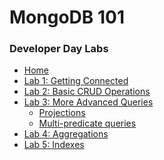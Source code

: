<h1>MongoDB 101</h1> 
<h3>Developer Day Labs</h3>

* [Home](/)
* [Lab 1: Getting Connected](lab1/)
* [Lab 2: Basic CRUD Operations](lab2/)
* [Lab 3: More Advanced Queries](lab3/)
  * [Projections](lab3/lab3-1)
  * [Multi-predicate queries](lab3/lab3-2)
* [Lab 4: Aggregations](lab4/)
* [Lab 5: Indexes](lab5/)